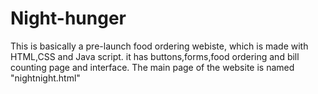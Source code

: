 # Night-hunger
This is basically a pre-launch food ordering webiste, which is made with HTML,CSS and Java script.
it has buttons,forms,food ordering and bill counting page and interface.
The main page of the website is named "nightnight.html"
